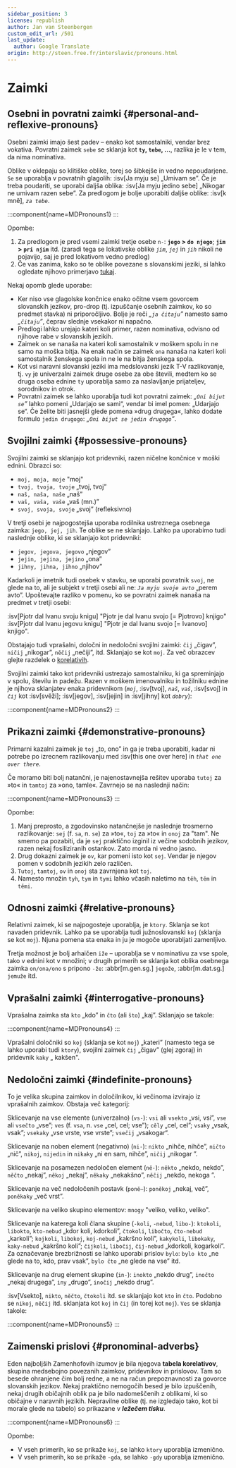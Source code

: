```yaml
---
sidebar_position: 3
license: republish
author: Jan van Steenbergen
custom_edit_url: /501
last_update:
  author: Google Translate
origin: http://steen.free.fr/interslavic/pronouns.html
---
```


# Zaimki

## Osebni in povratni zaimki \{#personal-and-reflexive-pronouns}

Osebni zaimki imajo šest padev – enako kot samostalniki, vendar brez vokativa. Povratni zaimek `sebe` se sklanja kot **`ty`, `tebe`, ...**, razlika je le v tem, da nima nominativa.

Oblike v oklepaju so klitiške oblike, torej so šibkejše in vedno nepoudarjene. `Se` se uporablja v povratnih glagolih: :isv[Ja myju se] „Umivam se”. Če je treba poudariti, se uporabi daljša oblika: :isv[Ja myju jedino sebe] „Nikogar ne umivam razen sebe”. Za predlogom je bolje uporabiti daljše oblike: :isv[k mně], _`za tebe`_.

:::component{name=MDPronouns1}
:::

Opombe:

1. Za predlogom je pred vsemi zaimki tretje osebe `n-`: **`jego` > `do njego`**; **`jim` > `pri njim`** itd. (zaradi tega se lokativske oblike _`jim`_, _`jej`_ in _`jih`_ nikoli ne pojavijo, saj je pred lokativom vedno predlog)
2. Če vas zanima, kako so te oblike povezane s slovanskimi jeziki, si lahko ogledate njihovo primerjavo [tukaj][1].

Nekaj opomb glede uporabe:

- Ker niso vse glagolske končnice enako očitne vsem govorcem slovanskih jezikov, pro-drop (tj. izpuščanje osebnih zaimkov, ko so predmet stavka) ni priporočljivo. Bolje je reči _„`ja čitaju`”_ namesto samo _„`čitaju`”_, čeprav slednje vsekakor ni napačno.
- Predlogi lahko urejajo kateri koli primer, razen nominativa, odvisno od njihove rabe v slovanskih jezikih.
- Zaimek `on` se nanaša na kateri koli samostalnik v moškem spolu in ne samo na moška bitja. Na enak način se zaimek `ona` nanaša na kateri koli samostalnik ženskega spola in ne le na bitja ženskega spola.
- Kot vsi naravni slovanski jeziki ima medslovanski jezik T-V razlikovanje, tj. `vy` je univerzalni zaimek druge osebe za obe števili, medtem ko se druga oseba ednine `ty` uporablja samo za naslavljanje prijateljev, sorodnikov in otrok.
- Povratni zaimek se lahko uporablja tudi kot povratni zaimek: _„`Oni bijut se`”_ lahko pomeni „Udarjajo se sami“, vendar bi imel pomen: „Udarjajo se“. Če želite biti jasnejši glede pomena »drug drugega«, lahko dodate formulo `jedin drugogo`: _„`Oni bijut se jedin drugogo`”_.

## Svojilni zaimki \{#possessive-pronouns}

Svojilni zaimki se sklanjajo kot pridevniki, razen ničelne končnice v moški ednini. Obrazci so:

- `moj, moja, moje` "moj"
- `tvoj, tvoja, tvoje` „tvoj, tvoj”
- `naš, naša, naše` „naš”
- `vaš, vaša, vaše` „vaš (mn.)”
- `svoj, svoja, svoje` „svoj” (refleksivno)

V tretji osebi je najpogostejša uporaba rodilnika ustreznega osebnega zaimka: `jego, jej, jih`. Te oblike se ne sklanjajo. Lahko pa uporabimo tudi naslednje oblike, ki se sklanjajo kot pridevniki:

- `jegov, jegova, jegovo` „njegov”
- `jejin, jejina, jejino` „ona”
- `jihny, jihna, jihno` „njihov”

Kadarkoli je imetnik tudi osebek v stavku, se uporabi povratnik `svoj`, ne glede na to, ali je subjekt v tretji osebi ali ne: _`Ja myju svoje avto`_ „perem avto”. Upoštevajte razliko v pomenu, ko se povratni zaimek nanaša na predmet v tretji osebi:

:isv[Pjotr dal Ivanu svoju knigu] "Pjotr je dal Ivanu svojo \[= Pjotrovo] knjigo"
:isv[Pjotr dal Ivanu jegovu knigu] "Pjotr je dal Ivanu svojo \[= Ivanovo] knjigo".

Obstajajo tudi vprašalni, določni in nedoločni svojilni zaimki: `čij` „čigav”, `ničij` „nikogar”, `něčij` „nečiji”, itd. Sklanjajo se kot `moj`. Za več obrazcev glejte razdelek o [korelativih][2].

Svojilni zaimki tako kot pridevniki ustrezajo samostalniku, ki ga spreminjajo v spolu, številu in padežu. Razen v moškem imenovalniku in tožilniku ednine je njihova sklanjatev enaka pridevnikom (_`moj`_, :isv[tvoj], _`naš`_, _`vaš`_, :isv[svoj] in _`čij`_ kot :isv[svěži]; :isv[jegov], :isv[jejin] in :isv[jihny] kot _`dobry`_):

:::component{name=MDPronouns2}
:::

## Prikazni zaimki \{#demonstrative-pronouns}

Primarni kazalni zaimek je `toj` „to, ono” in ga je treba uporabiti, kadar ni potrebe po izrecnem razlikovanju med :isv[this one over here] in _`that one over there`_.

Če moramo biti bolj natančni, je najenostavnejša rešitev uporaba `tutoj` za »to« in `tamtoj` za »ono, tamle«. Zavrnejo se na naslednji način:

:::component{name=MDPronouns3}
:::

Opombe:

1. Manj preprosto, a zgodovinsko natančnejše je naslednje trosmerno razlikovanje: `sej` (f. `sa`, n. `se`) za »to«, `toj` za »to« in `onoj` za "tam". Ne smemo pa pozabiti, da je `sej` praktično izginil iz večine sodobnih jezikov, razen nekaj fosiliziranih ostankov. Zato morda ni vedno jasno.
2. Drug dokazni zaimek je `ov`, kar pomeni isto kot `sej`. Vendar je njegov pomen v sodobnih jezikih zelo različen.
3. `Tutoj`, `tamtoj`, `ov` in `onoj` sta zavrnjena kot `toj`.
4. Namesto množin `tyh`, `tym` in `tymi` lahko včasih naletimo na `těh`, `těm` in `těmi`.

## Odnosni zaimki \{#relative-pronouns}

Relativni zaimek, ki se najpogosteje uporablja, je `ktory`. Sklanja se kot navaden pridevnik. Lahko pa se uporablja tudi južnoslovanski `koj` (sklanja se kot `moj`). Njuna pomena sta enaka in ju je mogoče uporabljati zamenljivo.

Tretja možnost je bolj arhaičen `iže` – uporablja se v nominativu za vse spole, tako v ednini kot v množini; v drugih primerih se sklanja kot oblika osebnega zaimka `on/ona/ono` s pripono `-že`: :abbr[m.gen.sg.] `jegože`, :abbr[m.dat.sg.] `jemuže` itd.

## Vprašalni zaimki \{#interrogative-pronouns}

Vprašalna zaimka sta `kto` „kdo” in `čto` (ali `što`) „kaj”. Sklanjajo se takole:

:::component{name=MDPronouns4}
:::

Vprašalni določniki so `koj` (sklanja se kot `moj`) „kateri” (namesto tega se lahko uporabi tudi `ktory`), svojilni zaimek `čij` „čigav” (glej zgoraj) in pridevnik `kaky` „ kakšen".

## Nedoločni zaimki \{#indefinite-pronouns}

To je velika skupina zaimkov in določilnikov, ki večinoma izvirajo iz vprašalnih zaimkov. Obstaja več kategorij:

Sklicevanje na vse elemente (univerzalno) (`vs-`): `vsi` ali `vsekto` „vsi, vsi”, `vse` ali `vsečto` „vse”; `ves` (f. `vsa`, n. `vse` „cel, cel; vse”); `cěly` „cel, cel”; `vsaky` „vsak, vsak”; `vsekaky` „vse vrste, vse vrste”; `vsečij` „vsakogar“.

Sklicevanje na noben element (negativno) (`ni-`): `nikto` „nihče, nihče”, `ničto` „nič”, `nikoj`, `nijedin` in `nikaky` „ni en sam, nihče”, `ničij` „nikogar ”.

Sklicevanje na posamezen nedoločen element (`ně-`): `někto` „nekdo, nekdo”, `něčto` „nekaj”, `někoj` „nekaj”, `někaky` „nekakšno”, `něčij` „nekdo, nekoga ”.

Sklicevanje na več nedoločenih postavk (`poně–`): `poněkoj` „nekaj, več”, `poněkaky` „več vrst”.

Sklicevanje na veliko skupino elementov: `mnogy` "veliko, veliko, veliko".

Sklicevanje na katerega koli člana skupine (`-koli`, `-nebud`, `libo-`): `ktokoli`, `libokto`, `kto-nebud` „kdor koli, kdorkoli”, `čtokoli`, `libočto`, `čto-nebud` „karkoli”; `kojkoli`, `libokoj`, `koj-nebud` „kakršno koli”, `kakykoli`, `libokaky`, `kaky-nebud` „kakršno koli”; `čijkoli`, `libočij`, `čij-nebud` „kdorkoli, kogarkoli”. Za označevanje brezbrižnosti se lahko uporabi prislov `bylo`: `bylo kto` „ne glede na to, kdo, prav vsak”, `bylo čto` „ne glede na vse” itd.

Sklicevanje na drug element skupine (`in-`): `inokto` „nekdo drug”, `inočto` „nekaj drugega”, `iny` „drugo”, `inočij` „nekdo drug”.

:isv[Vsekto], `nikto`, `něčto`, `čtokoli` itd. se sklanjajo kot `kto` in `čto`. Podobno se `nikoj`, `něčij` itd. sklanjata kot `koj` in `čij` (in torej kot `moj`). `Ves` se sklanja takole:

:::component{name=MDPronouns5}
:::

## Zaimenski prislovi \{#pronominal-adverbs}

Eden najboljših Zamenhofovih izumov je bila njegova **tabela korelativov**, skupina medsebojno povezanih zaimkov, pridevnikov in prislovov. Tam so besede ohranjene čim bolj redne, a ne na račun prepoznavnosti za govorce slovanskih jezikov. Nekaj praktično nemogočih besed je bilo izpuščenih, nekaj drugih običajnih oblik pa je bilo nadomeščenih z oblikami, ki so običajne v naravnih jezikih. Nepravilne oblike (tj. ne izgledajo tako, kot bi morale glede na tabelo) so prikazane v _**ležečem tisku**_.

:::component{name=MDPronouns6}
:::

Opombe:

- V vseh primerih, ko se prikaže `koj`, se lahko `ktory` uporablja izmenično.
- V vseh primerih, ko se prikaže `-gda`, se lahko `-gdy` uporablja izmenično.

[1]: http://steen.free.fr/interslavic/slavic_pronouns.html
[2]: #pronominal_adverbs
